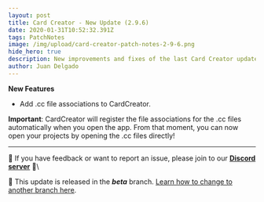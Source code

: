 ```yaml
---
layout: post
title: Card Creator - New Update (2.9.6)
date: 2020-01-31T10:52:32.391Z
tags: PatchNotes
image: /img/upload/card-creator-patch-notes-2-9-6.png
hide_hero: true
description: New improvements and fixes of the last Card Creator update!
author: Juan Delgado
---
```

<!--StartFragment-->

**New Features**

* Add .cc file associations to CardCreator.


**Important**: CardCreator will register the file associations for the .cc files automatically when you open the app. From that moment, you can now open your projects by opening the .cc files directly!

---

📌 If you have feedback or want to report an issue, please join to our **[Discord server](http://discord.gg/pixelatto)** 💬\

📌 This update is released in the ***beta*** branch. [Learn how to change to another branch here](/blog/beta-and-legacy-versions).